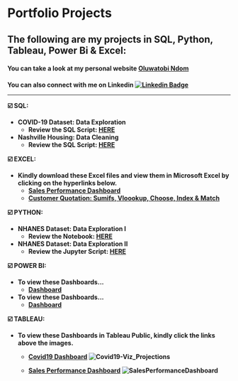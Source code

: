 <h1>
  Portfolio Projects
</h1>

<h2>
  The following are my projects in SQL, Python, Tableau, Power Bi & Excel:
 </h2>
 
 

<h4>
 You can take a look at my personal website <a href="https://oluwatobindom.github.io/" target="_blank">Oluwatobi Ndom</a>
</h4>
<h4>

You can also connect with me on Linkedin [![Linkedin Badge](https://img.shields.io/badge/-Oluwatobi_Ndom-blue?style=flat&logo=Linkedin&logoColor=white)](https://www.linkedin.com/in/oluwatobi-n-a8145a79/)


---

:ballot_box_with_check: SQL:
- COVID-19 Dataset: Data Exploration
  - Review the SQL Script: <a href="https://github.com/Tobitoke/PortfolioProjects/blob/main/SQL%20-%20Data%20Exploration.sql" target="_blank">HERE</a>
- Nashville Housing: Data Cleaning
  - Review the SQL Script: <a href="https://github.com/Tobitoke/PortfolioProjects/blob/main/SQL%20-%20Data%20Cleaning.sql" target="_blank">HERE</a>
  
  
  
:ballot_box_with_check: EXCEL:

-  Kindly download these Excel files and view them in Microsoft Excel by clicking on the hyperlinks below.
      - <a href="https://github.com/Tobitoke/PortfolioProjects/raw/main/EXCEL%20-%20Pivot%20Tables%2C%20Pivot%20Charts%2C%20Slicers.xlsx" target="_blank">Sales Performance Dashboard</a>
      - <a href="https://github.com/Tobitoke/PortfolioProjects/raw/main/EXCEL%20-%20Sumifs%2C%20Vloookup%2C%20Choose%2C%20Index%20%26%20Match.xlsx" target="_blank">Customer Quotation: Sumifs, Vloookup, Choose, Index & Match</a>
     
     
     
:ballot_box_with_check: PYTHON:
- NHANES Dataset: Data Exploration I
  - Review the Notebook: <a href="https://github.com/Tobitoke/PortfolioProjects/blob/main/Python%20-%20NHANES%20Data%20Exploration.ipynb" target="_blank">HERE</a>
- NHANES Dataset: Data Exploration II
  - Review the Jupyter Script: <a href="https://github.com/Tobitoke/PortfolioProjects/blob/main/NHANES_II%20Data%20Exploration.ipynb" target="_blank">HERE</a>


  
:ballot_box_with_check: POWER BI:
-  To view these Dashboards...
      - <a href="##########" target="_blank">Dashboard</a>
-  To view these Dashboards...
      - <a href="##########" target="_blank">Dashboard</a>
      
      
     
:ballot_box_with_check: TABLEAU:
-  To view these Dashboards in Tableau Public, kindly click the links above the images.
      - <a href="https://public.tableau.com/app/profile/oluwatobi.ndom/viz/CovidDataVisualization_16650337890860/Dashboard1" target="_blank">Covid19 Dashboard</a>
       ![Covid19-Viz_Projections](https://user-images.githubusercontent.com/98953710/195890615-546fd4b4-b28a-4b46-8924-3aa615c3ee04.png) 
       
      - <a href="https://public.tableau.com/app/profile/oluwatobi.ndom/viz/SalesPerformanceDashboard_16651210027870/SalesPerformanceDashboard" target="_blank">Sales Performance Dashboard</a>
      ![SalesPerformanceDashboard](https://user-images.githubusercontent.com/98953710/195890847-1a17ab06-c6c9-4596-a4a0-3c14be75bbb7.png)
